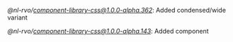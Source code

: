 *@nl-rvo/component-library-css@1.0.0-alpha.362*:
Added condensed/wide variant

*@nl-rvo/component-library-css@1.0.0-alpha.143*:
Added component
